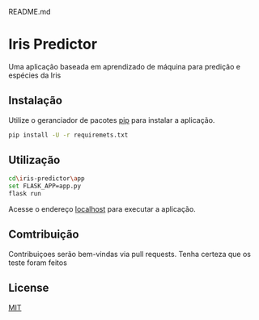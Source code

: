 README.md
# Iris Predictor

Uma aplicação baseada em aprendizado de máquina para predição e espécies da Iris

## Instalação

Utilize o geranciador de pacotes [pip](https://pip.pypa.io/en/stable/) para instalar a aplicação.

```bash
pip install -U -r requiremets.txt
```

## Utilização

```bash
cd\iris-predictor\app
set FLASK_APP=app.py
flask run
```
Acesse o endereço [localhost](http://loclahost:5000) para executar a aplicação.

## Comtribuição
Contribuiçoes serão bem-vindas via pull requests. Tenha certeza que os teste foram feitos

## License
[MIT](https://choosealicense.com/licenses/mit/)